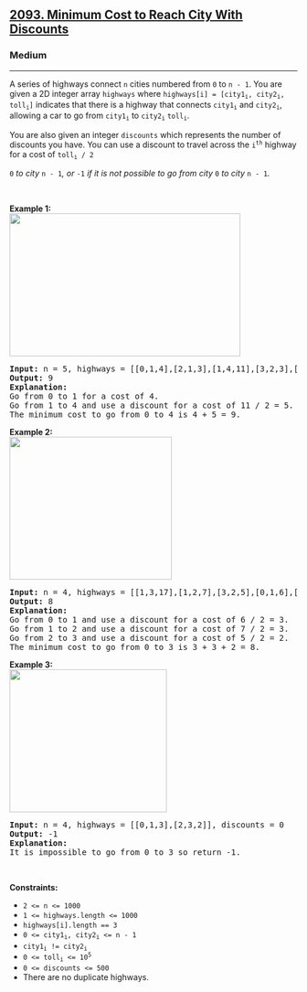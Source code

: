 <h2><a href="https://leetcode.com/problems/minimum-cost-to-reach-city-with-discounts/">2093. Minimum Cost to Reach City With Discounts</a></h2><h3>Medium</h3><hr><div><p><font papago-translate="cached" papago-id="15">A series of highways connect </font><code>n</code><font papago-translate="cached" papago-id="16"> cities numbered from </font><code>0</code><font papago-translate="cached" papago-id="17"> to </font><code>n - 1</code><font papago-translate="cached" papago-id="18">. You are given a 2D integer array </font><code>highways</code><font papago-translate="cached" papago-id="19"> where </font><code>highways[i] = [city1<sub>i</sub>, city2<sub>i</sub>, toll<sub>i</sub>]</code><font papago-translate="cached" papago-id="20"> indicates that there is a highway that connects </font><code>city1<sub>i</sub></code><font papago-translate="cached" papago-id="21"> and </font><code>city2<sub>i</sub></code><font papago-translate="cached" papago-id="22">, allowing a car to go from </font><code>city1<sub>i</sub></code><font papago-translate="cached" papago-id="23"> to </font><code>city2<sub>i</sub></code> <code>toll<sub>i</sub></code><font papago-translate="cached" papago-id="25">.</font></p>

<p><font papago-translate="cached" papago-id="26">You are also given an integer </font><code>discounts</code><font papago-translate="cached" papago-id="27"> which represents the number of discounts you have. You can use a discount to travel across the </font><code>i<sup>th</sup></code><font papago-translate="cached" papago-id="28"> highway for a cost of </font><code>toll<sub>i</sub> / 2</code> </p>

<p><code>0</code><font papago-translate="splited"><em papago-id="16" papago-translate="translated"> to city </em></font><code>n - 1</code><font papago-translate="splited"><em papago-id="17" papago-translate="translated">, or </em></font><code>-1</code><font papago-translate="splited"><em papago-id="18" papago-translate="translated"> if it is not possible to go from city </em></font><code>0</code><font papago-translate="splited"><em papago-id="19" papago-translate="translated"> to city </em></font><code>n - 1</code><font papago-translate="splited"><em papago-id="20" papago-translate="translated">.</em></font></p>

<p>&nbsp;</p>
<p><strong papago-id="31" papago-translate="translated">Example 1:</strong><br>
<img src="https://assets.leetcode.com/uploads/2021/11/29/image-20211129222429-1.png" style="height: 250px; width: 404px;"></p>

<pre papago-id="0" papago-translate="cached"><strong papago-id="0-0">Input:</strong> n = 5, highways = [[0,1,4],[2,1,3],[1,4,11],[3,2,3],[3,4,2]], discounts = 1
<strong papago-id="0-2">Output:</strong> 9
<strong papago-id="0-4">Explanation:</strong>
Go from 0 to 1 for a cost of 4.
Go from 1 to 4 and use a discount for a cost of 11 / 2 = 5.
The minimum cost to go from 0 to 4 is 4 + 5 = 9.
</pre>

<p><strong papago-id="0" papago-translate="translated">Example 2:</strong><br>
<img src="https://assets.leetcode.com/uploads/2021/11/29/image-20211129222650-4.png" style="width: 284px; height: 250px;"></p>

<pre><strong>Input:</strong> n = 4, highways = [[1,3,17],[1,2,7],[3,2,5],[0,1,6],[3,0,20]], discounts = 20
<strong>Output:</strong> 8
<strong>Explanation:</strong>
Go from 0 to 1 and use a discount for a cost of 6 / 2 = 3.
Go from 1 to 2 and use a discount for a cost of 7 / 2 = 3.
Go from 2 to 3 and use a discount for a cost of 5 / 2 = 2.
The minimum cost to go from 0 to 3 is 3 + 3 + 2 = 8.
</pre>

<p><strong>Example 3:</strong><br>
<img src="https://assets.leetcode.com/uploads/2021/11/29/image-20211129222531-3.png" style="width: 275px; height: 250px;"></p>

<pre><strong>Input:</strong> n = 4, highways = [[0,1,3],[2,3,2]], discounts = 0
<strong>Output:</strong> -1
<strong>Explanation:</strong>
It is impossible to go from 0 to 3 so return -1.
</pre>

<p>&nbsp;</p>
<p><strong>Constraints:</strong></p>

<ul>
	<li><code>2 &lt;= n &lt;= 1000</code></li>
	<li><code>1 &lt;= highways.length &lt;= 1000</code></li>
	<li><code>highways[i].length == 3</code></li>
	<li><code>0 &lt;= city1<sub>i</sub>, city2<sub>i</sub> &lt;= n - 1</code></li>
	<li><code>city1<sub>i</sub> != city2<sub>i</sub></code></li>
	<li><code>0 &lt;= toll<sub>i</sub> &lt;= 10<sup>5</sup></code></li>
	<li><code>0 &lt;= discounts &lt;= 500</code></li>
	<li>There are no duplicate highways.</li>
</ul>
</div>